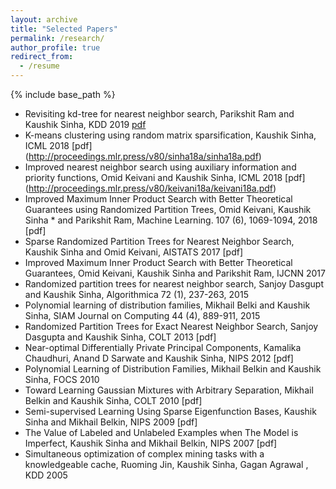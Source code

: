 ```yaml
---
layout: archive
title: "Selected Papers"
permalink: /research/
author_profile: true
redirect_from:
  - /resume
---
```


{% include base_path %}


* Revisiting kd-tree for nearest neighbor search, Parikshit Ram and Kaushik Sinha, KDD 2019 [pdf](https://dl.acm.org/doi/10.1145/3292500.3330875)
* K-means clustering using random matrix sparsification, Kaushik Sinha, ICML 2018 [pdf] (http://proceedings.mlr.press/v80/sinha18a/sinha18a.pdf)
* Improved nearest neighbor search using auxiliary information and priority functions, Omid Keivani and Kaushik Sinha, ICML 2018 [pdf] (http://proceedings.mlr.press/v80/keivani18a/keivani18a.pdf)
* Improved Maximum Inner Product Search with Better Theoretical Guarantees using Randomized Partition Trees, Omid Keivani, Kaushik Sinha * and Parikshit Ram, Machine Learning. 107 (6), 1069-1094, 2018 [pdf] 
* Sparse Randomized Partition Trees for Nearest Neighbor Search, Kaushik Sinha and Omid Keivani, AISTATS 2017 [pdf] 
* Improved Maximum Inner Product Search with Better Theoretical Guarantees, Omid Keivani, Kaushik Sinha and Parikshit Ram, IJCNN 2017
* Randomized partition trees for nearest neighbor search, Sanjoy Dasgupt and Kaushik Sinha, Algorithmica 72 (1), 237-263, 2015
* Polynomial learning of distribution families, Mikhail Belki and Kaushik Sinha, SIAM Journal on Computing 44 (4), 889-911, 2015
* Randomized Partition Trees for Exact Nearest Neighbor Search, Sanjoy Dasgupta and Kaushik Sinha, COLT 2013 [pdf] 
* Near-optimal Differentially Private Principal Components, Kamalika Chaudhuri, Anand D Sarwate and Kaushik Sinha, NIPS 2012  [pdf]
* Polynomial Learning of Distribution Families, Mikhail Belkin and Kaushik Sinha, FOCS 2010
* Toward Learning Gaussian Mixtures with Arbitrary Separation, Mikhail Belkin and Kaushik Sinha, COLT 2010 [pdf]
* Semi-supervised Learning Using Sparse Eigenfunction Bases, Kaushik Sinha and Mikhail Belkin, NIPS 2009 [pdf]
* The Value of Labeled and Unlabeled Examples when The Model is Imperfect, Kaushik Sinha and Mikhail Belkin, NIPS 2007 [pdf]
* Simultaneous optimization of complex mining tasks with a knowledgeable cache, Ruoming Jin, Kaushik Sinha, Gagan Agrawal , KDD 2005
